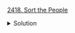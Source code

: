 [2418. Sort the People](https://leetcode.com/contest/weekly-contest-312/problems/sort-the-people/)

<details><summary>Solution</summary>

![](https://github.com/archishmanghos/code-images/blob/master/Leetcode/2418.png)

</details>